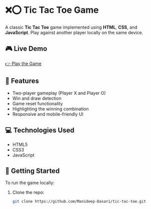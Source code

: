 # ❌⭕ Tic Tac Toe Game

A classic **Tic Tac Toe** game implemented using **HTML**, **CSS**, and **JavaScript**. Play against another player locally on the same device.

## 🎮 Live Demo

[👉 Play the Game](file:///C:/Users/mdeep/OneDrive/Desktop/Web%20Dev/JS/TIC_TAC_TOE/index.html) 

## 🧩 Features

- Two-player gameplay (Player X and Player O)
- Win and draw detection
- Game reset functionality
- Highlighting the winning combination
- Responsive and mobile-friendly UI

## 💻 Technologies Used

- HTML5
- CSS3
- JavaScript

## 🚀 Getting Started

To run the game locally:

1. Clone the repo:
   ```bash
   git clone https://github.com/Manideep-Dasari/tic-tac-toe.git

